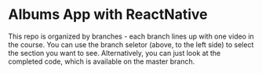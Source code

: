 # Albums App with ReactNative

This repo is organized by branches - each branch lines up with one video in the course.  You can use the branch seletor (above, to the left side) to select the section you want to see.  Alternatively, you can just look at the completed code, which is available on the master branch.